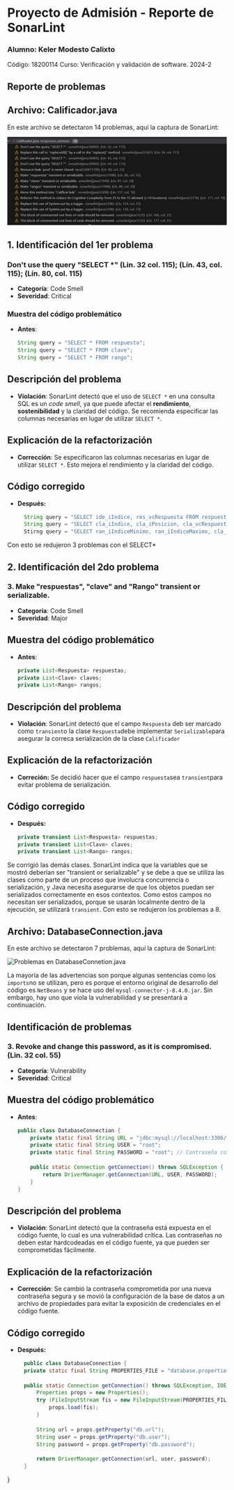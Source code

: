 # Proyecto de Admisión - Reporte de SonarLint
### Alumno: Keler Modesto Calixto
 Código: 18200114
 Curso: Verificación y validación de software. 2024-2
## Reporte de problemas
## Archivo: Calificador.java

En este archivo se detectaron 14 problemas, aquí la captura de SonarLint:

![Problemas en Calificador.java](capturas/calificador-problems.jpg)
## 1. Identificación del 1er problema
### Don't use the query "SELECT *" (Lin. 32 col. 115); (Lín. 43, col. 115); (Lín. 80, col. 115)
- **Categoría**: Code Smell
- **Severidad**: Critical
### Muestra del código problemático
- **Antes**:
   ```java
   String query = "SELECT * FROM respuesta";
   String query = "SELECT * FROM clave";
   String query = "SELECT * FROM rango";
## Descripción del problema
- **Violación**: SonarLint detectó que el uso de `SELECT *` en una consulta SQL es un *code smell*, ya que puede afectar el **rendimiento**, **sostenibilidad** y la claridad del código. Se recomienda especificar las columnas necesarias en lugar de utilizar `SELECT *`.

## Explicación de la refactorización 
- **Corrección**: Se especificaron las columnas necesarias en lugar de utilizar `SELECT *`. Esto mejora el rendimiento y la claridad del código.
## Código corregido 
- **Después:**
  ```java
    String query = "SELECT ide_iIndice, res_vcRespuesta FROM respuesta";
    String query = "SELECT cla_iIndice, cla_iPosicion, cla_vcRespuesta FROM clave";
    Stirng query = "SELECT ran_iIndiceMinimo, ran_iIndiceMaximo, cla_iPosicion FROM rango";
Con esto se redujeron 3 problemas con el SELECT*
## 2. Identificación del 2do problema
### 3. Make "respuestas", "clave" and "Rango" transient or serializable.
- **Categoría**: Code Smell
- **Severidad**: Major
## Muestra del código problemático
- **Antes**:
  ```java
  private List<Respuesta> respuestas;
  private List<Clave> claves;
  private List<Rango> rangos;
## Descripción del problema
- **Violación**: SonarLint detectó que el campo `Respuesta` deb ser marcado como `transient`o la clase `Respuesta`debe implementar `Serializable`para asegurar la correca serialización de la clase `Calificador`
## Explicación de la refactorización
- **Correción:** Se decidió hacer que el campo `respuesta`sea `transient`para evitar problema de serialización.
## Código corregido
- **Después:**
  ```java
  private transient List<Respuesta> respuestas;
  private transient List<Clave> claves;
  private transient List<Rango> rangos;
Se corrigió las demás clases. SonarLint indica que la variables que se mostró deberían ser "transient or serializable" y se debe a que se utiliza las clases como parte de un proceso que involucra concurrencia o serialización, y Java necesita asegurarse de que los objetos puedan ser serializados correctamente en esos contextos. Como estos campos no necesitan ser serializados, porque se usarán localmente dentro de la ejecución, se utilizará `transient`. Con esto se redujeron los problemas a 8.

## Archivo: DatabaseConnection.java

En este archivo se detectaron 7 problemas, aquí la captura de SonarLint:

![Problemas en DatabaseConnetion.java](capturas/databaseconnection-problems.jpg)

La mayoría de las advertencias son porque algunas sentencias como los `imports`no se utilizan, pero es porque el entorno original de desarrollo del código es `NetBeans` y se hace uso del `mysql-connector-j-8.4.0.jar`. Sin embargo, hay uno que viola la vulnerabilidad y se presentará a continuación.
## Identificación de problemas
### 3. Revoke and change this password, as it is compromised. (Lin. 32 col. 55)
- **Categoría**: Vulnerability
- **Severidad**: Critical

## Muestra del código problemático
- **Antes**:
  ```java
  public class DatabaseConnection {
      private static final String URL = "jdbc:mysql://localhost:3306/admisión_martes";
      private static final String USER = "root";
      private static final String PASSWORD = "root"; // Contraseña comprometida

      public static Connection getConnection() throws SQLException {
          return DriverManager.getConnection(URL, USER, PASSWORD);
      }
  }
## Descripción del problema
- **Violación**: SonarLint detectó que la contraseña está expuesta en el código fuente, lo cual es una vulnerabilidad crítica. Las contraseñas no deben estar hardcodeadas en el código fuente, ya que pueden ser comprometidas fácilmente.
## Explicación de la refactorización
- **Corrección**: Se cambió la contraseña comprometida por una nueva contraseña segura y se movió la configuración de la base de datos a un archivo de propiedades para evitar la exposición de credenciales en el código fuente.

## Código corregido
- **Después:**
  ```java
    public class DatabaseConnection {
    private static final String PROPERTIES_FILE = "database.properties";

    public static Connection getConnection() throws SQLException, IOException {
        Properties props = new Properties();
        try (FileInputStream fis = new FileInputStream(PROPERTIES_FILE)) {
            props.load(fis);
        }

        String url = props.getProperty("db.url");
        String user = props.getProperty("db.user");
        String password = props.getProperty("db.password");

        return DriverManager.getConnection(url, user, password);
    }
}